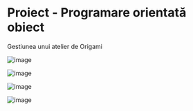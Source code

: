 # Proiect - Programare orientată obiect
Gestiunea unui atelier de Origami

![image](https://github.com/iridiffinis/Proiect-POO/assets/102820231/ceef31e3-ffa5-4f02-8c26-6befdc2e2f3c)


![image](https://github.com/iridiffinis/Proiect-POO/assets/102820231/0b97c3b4-21f8-4d8b-adde-475379298794)


![image](https://github.com/iridiffinis/Proiect-POO/assets/102820231/47d5ef66-011f-4720-97d1-2ff35185158e)


![image](https://github.com/iridiffinis/Proiect-POO/assets/102820231/7c96e224-f911-46bb-948f-cd835e3aae18)
